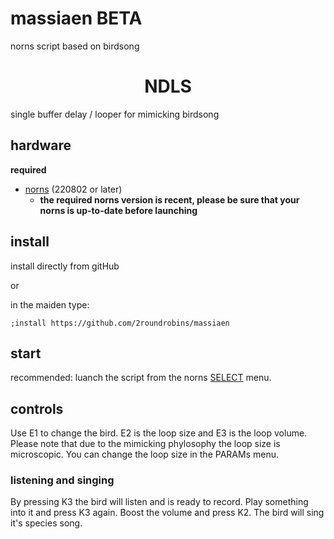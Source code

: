 # massiaen BETA
 norns script based on birdsong

<h1 align="center">NDLS</h1>

single buffer delay / looper for mimicking birdsong


## hardware

**required**

- [norns](https://github.com/p3r7/awesome-monome-norns) (220802 or later)
  - **the required norns version is recent, please be sure that your norns is up-to-date before launching**


## install

install directly from gitHub

or

in the maiden type:

```
;install https://github.com/2roundrobins/massiaen
```


## start

recommended: luanch the script from the norns [SELECT](https://monome.org/docs/norns/play/#select) menu.

## controls

Use E1 to change the bird. E2 is the loop size and E3 is the loop volume. Please note that due to the mimicking phylosophy the loop size is microscopic. You can change the loop size in the PARAMs menu.

### listening and singing

By pressing K3 the bird will listen and is ready to record. Play something into it and press K3 again. Boost the volume and press K2. The bird will sing it's species song. 

